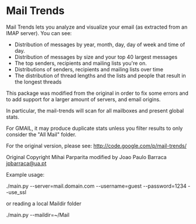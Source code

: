 Mail Trends
====

Mail Trends lets you analyze and visualize your email (as extracted from an IMAP server). You can see:

* Distribution of messages by year, month, day, day of week and time of day. 
* Distribution of messages by size and your top 40 largest messages
* The top senders, recipients and mailing lists you're on.
* Distributions of senders, recipients and mailing lists over time
* The distribution of thread lengths and the lists and people that result in the longest threads

This package was modified from the original in order to fix some errors and to add support for a larger amount of servers, and email origins. 

In particular, the mail-trends will scan for all mailboxes and present global stats.

For GMAIL, it may produce duplicate stats unless you filter results to only consider the "All Mail" folder.

For the original version, please see: http://code.google.com/p/mail-trends/

Original Copyright Mihai Parparita
modified by Joao Paulo Barraca <jpbarraca@ua.pt>


Example usage:

./main.py --server=mail.domain.com --username=guest --password=1234 --use_ssl

or reading a local Maildir folder

./main.py --maildir=~/Mail


